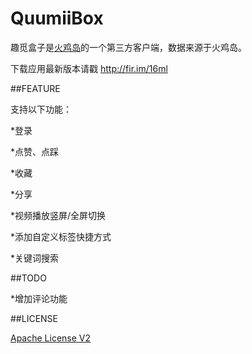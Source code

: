 # QuumiiBox

趣觅盒子是[火鸡岛](http://www.huoji.tv)的一个第三方客户端，数据来源于火鸡岛。

下载应用最新版本请戳 http://fir.im/16ml

##FEATURE

支持以下功能：

*登录

*点赞、点踩

*收藏

*分享

*视频播放竖屏/全屏切换

*添加自定义标签快捷方式

*关键词搜索

##TODO

*增加评论功能

##LICENSE

[Apache License V2](/LICENSE)
